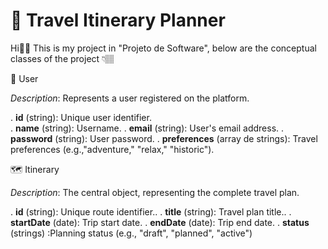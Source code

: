 # 🧭 Travel Itinerary Planner

Hi👋🏽 This is my project in "Projeto de Software", below are the conceptual classes of the project 👇🏽

👤 User

*Description*: Represents a user registered on the platform.

. **id** (string): Unique user identifier. <br/>
. **name** (string): Username.
. **email** (string): User's email address.
. **password** (string): User password.
. **preferences** (array de strings): Travel preferences (e.g.,"adventure," "relax," "historic").

🗺️ Itinerary

*Description*: The central object, representing the complete travel plan.

. **id** (string): Unique route identifier..
. **title** (string): Travel plan title..
. **startDate** (date): Trip start date.
. **endDate** (date): Trip end date.
. **status** (strings) :Planning status (e.g., "draft", "planned", "active")

